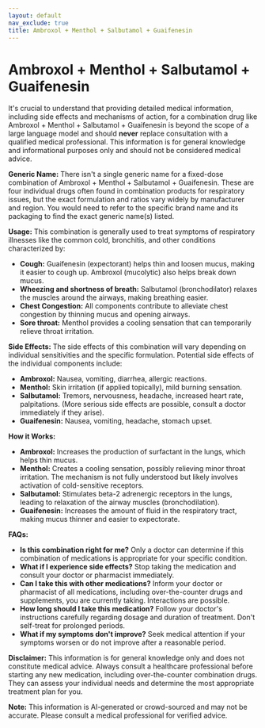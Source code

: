 ```yaml
---
layout: default
nav_exclude: true
title: Ambroxol + Menthol + Salbutamol + Guaifenesin
---
```


# Ambroxol + Menthol + Salbutamol + Guaifenesin

It's crucial to understand that providing detailed medical information, including side effects and mechanisms of action, for a combination drug like Ambroxol + Menthol + Salbutamol + Guaifenesin is beyond the scope of a large language model and should **never** replace consultation with a qualified medical professional.  This information is for general knowledge and informational purposes only and should not be considered medical advice.

**Generic Name:**  There isn't a single generic name for a fixed-dose combination of Ambroxol + Menthol + Salbutamol + Guaifenesin.  These are four individual drugs often found in combination products for respiratory issues, but the exact formulation and ratios vary widely by manufacturer and region.  You would need to refer to the specific brand name and its packaging to find the exact generic name(s) listed.

**Usage:**  This combination is generally used to treat symptoms of respiratory illnesses like the common cold, bronchitis, and other conditions characterized by:

* **Cough:**  Guaifenesin (expectorant) helps thin and loosen mucus, making it easier to cough up.  Ambroxol (mucolytic) also helps break down mucus.
* **Wheezing and shortness of breath:** Salbutamol (bronchodilator) relaxes the muscles around the airways, making breathing easier.
* **Chest Congestion:**  All components contribute to alleviate chest congestion by thinning mucus and opening airways.
* **Sore throat:** Menthol provides a cooling sensation that can temporarily relieve throat irritation.

**Side Effects:**  The side effects of this combination will vary depending on individual sensitivities and the specific formulation. Potential side effects of the individual components include:

* **Ambroxol:** Nausea, vomiting, diarrhea, allergic reactions.
* **Menthol:**  Skin irritation (if applied topically), mild burning sensation.
* **Salbutamol:**  Tremors, nervousness, headache, increased heart rate, palpitations.  (More serious side effects are possible, consult a doctor immediately if they arise).
* **Guaifenesin:**  Nausea, vomiting, headache, stomach upset.

**How it Works:**

* **Ambroxol:** Increases the production of surfactant in the lungs, which helps thin mucus.
* **Menthol:** Creates a cooling sensation, possibly relieving minor throat irritation.  The mechanism is not fully understood but likely involves activation of cold-sensitive receptors.
* **Salbutamol:**  Stimulates beta-2 adrenergic receptors in the lungs, leading to relaxation of the airway muscles (bronchodilation).
* **Guaifenesin:** Increases the amount of fluid in the respiratory tract, making mucus thinner and easier to expectorate.

**FAQs:**

* **Is this combination right for me?**  Only a doctor can determine if this combination of medications is appropriate for your specific condition.
* **What if I experience side effects?**  Stop taking the medication and consult your doctor or pharmacist immediately.
* **Can I take this with other medications?**  Inform your doctor or pharmacist of all medications, including over-the-counter drugs and supplements, you are currently taking. Interactions are possible.
* **How long should I take this medication?** Follow your doctor's instructions carefully regarding dosage and duration of treatment.  Don't self-treat for prolonged periods.
* **What if my symptoms don't improve?**  Seek medical attention if your symptoms worsen or do not improve after a reasonable period.


**Disclaimer:** This information is for general knowledge only and does not constitute medical advice.  Always consult a healthcare professional before starting any new medication, including over-the-counter combination drugs.  They can assess your individual needs and determine the most appropriate treatment plan for you.


**Note:** This information is AI-generated or crowd-sourced and may not be accurate. Please consult a medical professional for verified advice.